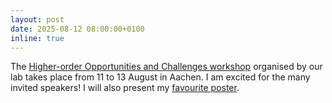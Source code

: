 ```yaml
---
layout: post
date: 2025-08-12 08:00:00+0100
inline: true
---
```


The [Higher-order Opportunities and Challenges workshop](https://conf.netsci.rwth-aachen.de/) organised by our lab takes place from 11 to 13 August in Aachen. I am excited for the many invited speakers! I will also present my [favourite poster](https://arxiv.org/abs/2406.02300). 